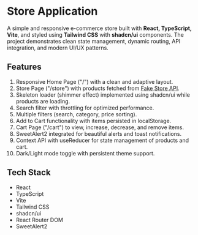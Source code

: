 # Store Application

A simple and responsive e-commerce store built with **React, TypeScript, Vite**, and styled using **Tailwind CSS** with **shadcn/ui** components. The project demonstrates clean state management, dynamic routing, API integration, and modern UI/UX patterns.

## Features

1. Responsive Home Page ("/") with a clean and adaptive layout.
2. Store Page ("/store") with products fetched from [Fake Store API](https://fakestoreapi.com/products).
3. Skeleton loader (shimmer effect) implemented using shadcn/ui while products are loading.
4. Search filter with throttling for optimized performance.
5. Multiple filters (search, category, price sorting).
6. Add to Cart functionality with items persisted in localStorage.
7. Cart Page ("/cart") to view, increase, decrease, and remove items.
8. SweetAlert2 integrated for beautiful alerts and toast notifications.
9. Context API with useReducer for state management of products and cart.
10. Dark/Light mode toggle with persistent theme support.

## Tech Stack

- React
- TypeScript
- Vite
- Tailwind CSS
- shadcn/ui
- React Router DOM
- SweetAlert2


